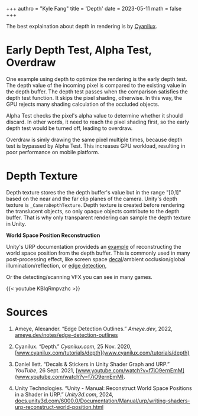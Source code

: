 +++
authro = "Kyle Fang"
title = 'Depth'
date = 2023-05-11
math = false
+++

The best explaination about depth in rendering is by [Cyanilux](https://www.cyanilux.com/tutorials/depth/).

# Early Depth Test, Alpha Test, Overdraw

One example using depth to optimize the rendering is the early depth test. The depth value of the incoming pixel is compared to the existing value in the depth buffer. The depth test passes when the comparison satisfies the depth test function. It skips the pixel shading, otherwise. In this way, the GPU rejects many shading calculation of the occluded objects.

Alpha Test checks the pixel's alpha value to determine whether it should discard. In other words, it need to reach the pixel shading first, so the early depth test would be turned off, leading to overdraw.

Overdraw is simly drawing the same pixel  multiple times, because depth test is bypassed by Alpha Test. This increases GPU workload, resulting in poor performance on mobile platform.


# Depth Texture

Depth texture stores the the depth buffer's value but in the range "[0,1]" based on the near and the far clip planes of the camera. Unity's depth texture is `_CameraDepthTexture`. 
Depth texture is created before rendering the translucent objects, so only opaque objects contribute to the depth buffer. That is why only transparent rendering can sample the depth texture in Unity.

**World Space Position Reconstruction**

Unity's URP documentation provideds an [example](https://docs.unity3d.com/6000.0/Documentation/Manual/urp/writing-shaders-urp-reconstruct-world-position.html) of reconstructing the world space position from the depth buffer. This is commonly used in many post-processing effect, like screen space [decal](https://www.youtube.com/watch?v=f7iO9ernEmM)/ambient occlusion/global illumination/reflection, or [edge detection](https://ameye.dev/notes/edge-detection-outlines/), 

Or the detecting/scanning VFX you can see in many games.

{{< youtube KBlqRmpvzhc >}}



# Sources

1. Ameye, Alexander. “Edge Detection Outlines.” _Ameye.dev_, 2022, [ameye.dev/notes/edge-detection-outlines](ameye.dev/notes/edge-detection-outlines)

2. Cyanilux. “Depth.” _Cyanilux.com_, 25 Nov. 2020, [www.cyanilux.com/tutorials/depth](www.cyanilux.com/tutorials/depth)

3. Daniel Ilett. “Decals & Stickers in Unity Shader Graph and URP.” _YouTube_, 26 Sept. 2021, [www.youtube.com/watch?v=f7iO9ernEmM](www.youtube.com/watch?v=f7iO9ernEmM).

4. Unity Technologies. “Unity - Manual: Reconstruct World Space Positions in a Shader in URP.” _Unity3d.com_, 2024, [docs.unity3d.com/6000.0/Documentation/Manual/urp/writing-shaders-urp-reconstruct-world-position.html](docs.unity3d.com/6000.0/Documentation/Manual/urp/writing-shaders-urp-reconstruct-world-position.html)